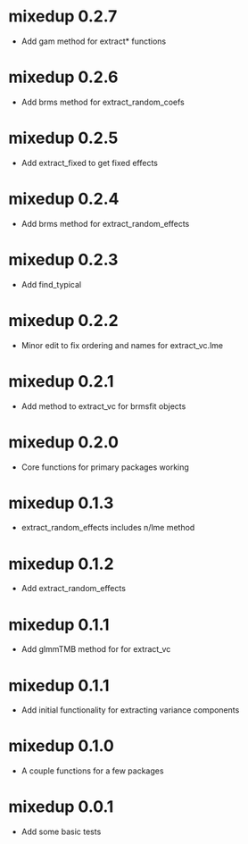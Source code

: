 # mixedup 0.2.7

* Add gam method for extract* functions

# mixedup 0.2.6

* Add brms method for extract_random_coefs

# mixedup 0.2.5

* Add extract_fixed to get fixed effects

# mixedup 0.2.4

* Add brms method for extract_random_effects

# mixedup 0.2.3

* Add find_typical

# mixedup 0.2.2

* Minor edit to fix ordering and names for extract_vc.lme

# mixedup 0.2.1

* Add method to extract_vc for brmsfit objects

# mixedup 0.2.0

* Core functions for primary packages working 

# mixedup 0.1.3

* extract_random_effects includes n/lme method

# mixedup 0.1.2

* Add extract_random_effects

# mixedup 0.1.1

* Add glmmTMB method for for extract_vc

# mixedup 0.1.1

* Add initial functionality for extracting variance components

# mixedup 0.1.0

* A couple functions for a few packages

# mixedup 0.0.1

* Add some basic tests


